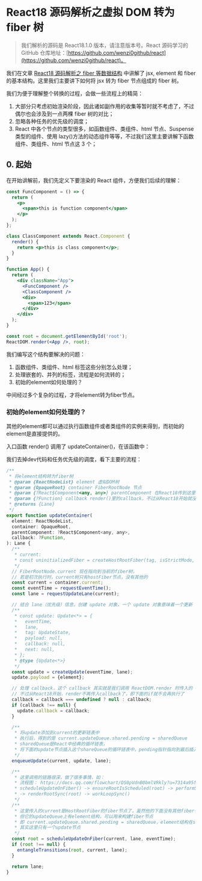 # React18 源码解析之虚拟 DOM 转为 fiber 树

> 我们解析的源码是 React18.1.0 版本，请注意版本号。React 源码学习的 GitHub 仓库地址：[https://github.com/wenzi0github/react](https://github.com/wenzi0github/react)。

我们在文章 [React18 源码解析之 fiber 等数据结构](https://www.xiabingbao.com/post/react/jsx-element-fiber-rfztfs.html) 中讲解了 jsx, element 和 fiber 的基本结构。这里我们主要讲下如何将 jsx 转为 fiber 节点组成的 fiber 树。

我们为便于理解整个转换的过程，会做一些流程上的精简：

1. 大部分只考虑初始渲染阶段，因此诸如副作用的收集等暂时就不考虑了，不过偶尔也会涉及到一点两棵 fiber 树的对比；
2. 忽略各种任务的优先级的调度；
3. React 中各个节点的类型很多，如函数组件、类组件、html 节点、Suspense 类型的组件、使用 lazy()方法的动态组件等等，不过我们这里主要讲解下函数组件、类组件、html 节点这 3 个；

## 0. 起始

在开始讲解前，我们先定义下要渲染的 React 组件，方便我们后续的理解：

```jsx
const FuncComponent = () => {
  return (
    <p>
      <span>this is function component</span>
    </p>
  );
};

class ClassComponent extends React.Component {
  render() {
    return <p>this is class component</p>;
  }
}

function App() {
  return (
    <div className="App">
      <FuncComponent />
      <ClassComponent />
      <div>
        <span>123</span>
      </div>
    </div>
  );
}

const root = document.getElementById('root');
ReactDOM.render(<App />, root);
```

我们编写这个结构要解决的问题：

1. 函数组件、类组件、html 标签这些分别怎么处理；
2. 处理嵌套的、并列的标签，流程是如何流转的；
3. 初始的element如何处理的？

中间经过多个复杂的过程，才将element转为fiber节点。

### 初始的element如何处理的？

其他的element都可以通过执行函数组件或者类组件的实例来得到，而初始的element是直接提供的。

入口函数 render() 调用了 updateContainer()，在该函数中：

我们去掉dev代码和任务优先级的调度，看下主要的流程：

```javascript
/**
 * 将element结构转为fiber树
 * @param {ReactNodeList} element 虚拟DOM树
 * @param {OpaqueRoot} container FiberRootNode 节点
 * @param {?React$Component<any, any>} parentComponent 在React18传到这里的是null
 * @param {?Function} callback render()里的callback，不过从React18开始就没了，传入的是null
 * @returns {Lane}
 */
export function updateContainer(
  element: ReactNodeList,
  container: OpaqueRoot,
  parentComponent: ?React$Component<any, any>,
  callback: ?Function,
): Lane {
  /**
   * current:
   * const uninitializedFiber = createHostRootFiber(tag, isStrictMode, concurrentUpdatesByDefaultOverride,);
   */
  // FiberRootNode.current 现在指向到当前的fiber树，
  // 若是初次执行时，current树只有hostFiber节点，没有其他的
  const current = container.current;
  const eventTime = requestEventTime();
  const lane = requestUpdateLane(current);

  // 结合 lane（优先级）信息，创建 update 对象，一个 update 对象意味着一个更新
  /**
   * const update: Update<*> = {
   *   eventTime,
   *   lane,
   *   tag: UpdateState,
   *   payload: null,
   *   callback: null,
   *   next: null,
   * };
   * @type {Update<*>}
   */
  const update = createUpdate(eventTime, lane);
  update.payload = {element};

  // 处理 callback，这个 callback 其实就是我们调用 ReactDOM.render 时传入的 callback
  // 不过从React18开始，render不再传入callback了，即下面的if就不会再执行了
  callback = callback === undefined ? null : callback;
  if (callback !== null) {
    update.callback = callback;
  }

  /**
   * 将update添加到current的更新链表中
   * 执行后，得到的是 current.updateQueue.shared.pending = sharedQueue
   * sharedQueue是React中经典的循环链表，
   * 将下面的update节点插入这个shareQueue的循环链表中，pending指针指向到最后插入的那个节点上
   */
  enqueueUpdate(current, update, lane);

  /**
   * 这里调用的链路很深，做了很多事情，如：
   * 流程图： https://docs.qq.com/flowchart/DS0pVdnB0bmlVRkly?u=7314a95fb28d4269b44c0026faa673b7
   * scheduleUpdateOnFiber() -> ensureRootIsScheduled(root) -> performSyncWorkOnRoot(root)
   * -> renderRootSync(root) -> workLoopSync()
   */
  /**
   * 这里传入的current是HostRootFiber的fiber节点了，虽然他的下面没有其他fiber子节点，
   * 但它的updateQueue上有element结构，可以用来构建fiber节点
   * 即 current.updateQueue.shared.pending = sharedQueue，element结构在sharedQueue其中的一个update节点，
   * 其实这里只有一个update节点
   */
  const root = scheduleUpdateOnFiber(current, lane, eventTime);
  if (root !== null) {
    entangleTransitions(root, current, lane);
  }

  return lane;
}
```






